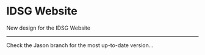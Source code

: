 IDSG Website
===========

New design for the IDSG Website

-------------------------------

Check the Jason branch for the most up-to-date version...
